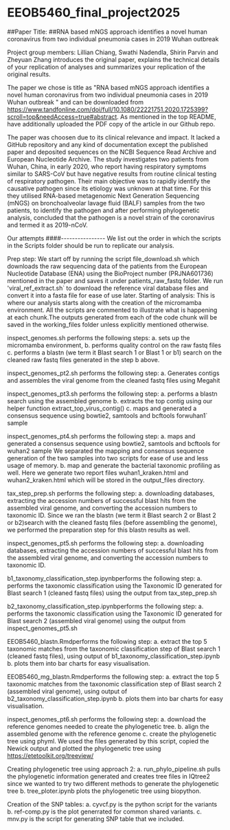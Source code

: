 # EEOB5460_final_project2025

##Paper Title:
##RNA based mNGS approach identifies a novel human coronavirus from two individual pneumonia cases in 2019 Wuhan outbreak

Project group members:
Lillian Chiang, Swathi Nadendla, Shirin Parvin and Zheyuan Zhang
introduces the original paper, explains the technical details of your replication of analyses and summarizes your replication of the original results.

The paper we chose is title as "RNA based mNGS approach identifies a novel human coronavirus from two individual pneumonia cases in 2019 Wuhan outbreak
" and can be downloaded from https://www.tandfonline.com/doi/full/10.1080/22221751.2020.1725399?scroll=top&needAccess=true#abstract. As mentioned in the top README, have additionally uploaded the PDF copy of the article in our Github repo.

The paper was choosen due to its clinical relevance and impact. It lacked a GitHub repository and any kind of documentation except the published paper and deposited sequences on the NCBI Sequence Read Archive and European Nucleotide Archive.
The study investigates two patients from Wuhan, China, in early 2020, who report having respiratory symptoms similar to SARS-CoV but have negative results from routine clinical testing of respiratory pathogen. Their main objective was to rapidly identify the causative pathogen since its etiology was unknown at that time. For this they utilised RNA-based metagenomic Next Generation Sequencing (mNGS) on bronchoalveolar lavage fluid (BALF) samples from the two patients, to identify the pathogen and after performing phylogenetic analysis, concluded that the pathogen is a novel strain of the coronavirus and termed it as 2019-nCoV.

Our attempts
####----------------
We list out the order in which the scripts in the Scripts folder should be run to replicate our analysis.

Prep step:
We start off by running the script file_download.sh which downloads the raw sequencing data of the patients from the European Nucleotide Database (ENA) using the BioProject number (PRJNA601736) mentioned in the paper and saves it under patients_raw_fastq folder.
We run 'viral_ref_extract.sh` to download the reference viral database files and convert it into a fasta file for ease of use later.
Starting of analysis:
This is where our analysis starts along with the creation of the micromamba environment. All the scripts are commented to illustrate what is happening at each chunk.The outputs generated from each of the code chunk will be saved in the working_files folder unless explicitly mentioned otherwise.

inspect_genomes.sh performs the following steps:
a. sets up the micromamba environment,
b. performs quality control on the raw fastq files
c. performs a blastn (we term it Blast search 1 or Blast 1 or b1) search on the cleaned raw fastq files generated in the step b above.

inspect_genomes_pt2.sh performs the following step:
a. Generates contigs and assembles the viral genome from the cleaned fastq files using Megahit

inspect_genomes_pt3.sh performs the following step:
a. performs a blastn search using the assembled genome
b. extracts the top contig using our helper function extract_top_virus_contig() c. maps and generated a consensus sequence using bowtie2, samtools and bcftools forwuhan1` sample

inspect_genomes_pt4.sh performs the following step:
a. maps and generated a consensus sequence using bowtie2, samtools and bcftools for wuhan2 sample
We separated the mapping and consensus sequence generation of the two samples into two scripts for ease of use and less usage of memory.
b. map and generate the bacterial taxonomic profiling as well. Here we generate two report files wuhan1_kraken.html and wuhan2_kraken.html which will be stored in the output_files directory.

tax_step_prep.sh performs the following step:
a. downloading databases, extracting the accession numbers of successful blast hits from the assembled viral genome, and converting the accession numbers to taxonomic ID.
Since we ran the blastn (we term it Blast search 2 or Blast 2 or b2)search with the cleaned fastq files (before assembling the genome), we performed the preparation step for this blastn results as well.

inspect_genomes_pt5.sh performs the following step:
a. downloading databases, extracting the accession numbers of successful blast hits from the assembled viral genome, and converting the accession numbers to taxonomic ID.

b1_taxonomy_classification_step.ipynbperforms the following step:
a. performs the taxonomic classification using the Taxonomic ID generated for Blast search 1 (cleaned fastq files) using the output from tax_step_prep.sh

b2_taxonomy_classification_step.ipynbperforms the following step:
a. performs the taxonomic classification using the Taxonomic ID generated for Blast search 2 (assembled viral genome) using the output from inspect_genomes_pt5.sh

EEOB5460_blastn.Rmdperforms the following step:
a. extract the top 5 taxonomic matches from the taxonomic classification step of Blast search 1 (cleaned fastq files), using output of b1_taxonomy_classification_step.ipynb
b. plots them into bar charts for easy visualisation.

EEOB5460_mg_blastn.Rmdperforms the following step:
a. extract the top 5 taxonomic matches from the taxonomic classification step of Blast search 2 (assembled viral genome), using output of b2_taxonomy_classification_step.ipynb
b. plots them into bar charts for easy visualisation.

inspect_genomes_pt6.sh performs the following step:
a. download the reference genomes needed to create the phylogenetic tree.
b. align the assembled genome with the reference genome
c. create the phylogenetic tree using phyml.
We used the files generated by this script, copied the Newick output and plotted the phylogenetic tree using https://etetoolkit.org/treeview/

Creating phylogenetic tree using approach 2:
a. run_phylo_pipeline.sh pulls the phylogenetic information generated and creates tree files in IQtree2 since we wanted to try two different methods to generate the phylogenetic tree
b. tree_ploter.ipynb plots the phylogenetic tree using biopython.

Creation of the SNP tables:
a. cyvcf.py is the python script for the variants
b. ref-comp.py is the plot generrated for common shared variants.
c. mnv.py is the script for generating SNP table that we included.
